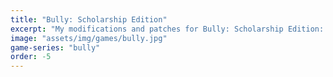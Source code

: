 ```yaml
---
title: "Bully: Scholarship Edition"
excerpt: "My modifications and patches for Bully: Scholarship Edition: SilentPatch."
image: "assets/img/games/bully.jpg"
game-series: "bully"
order: -5
---
```

